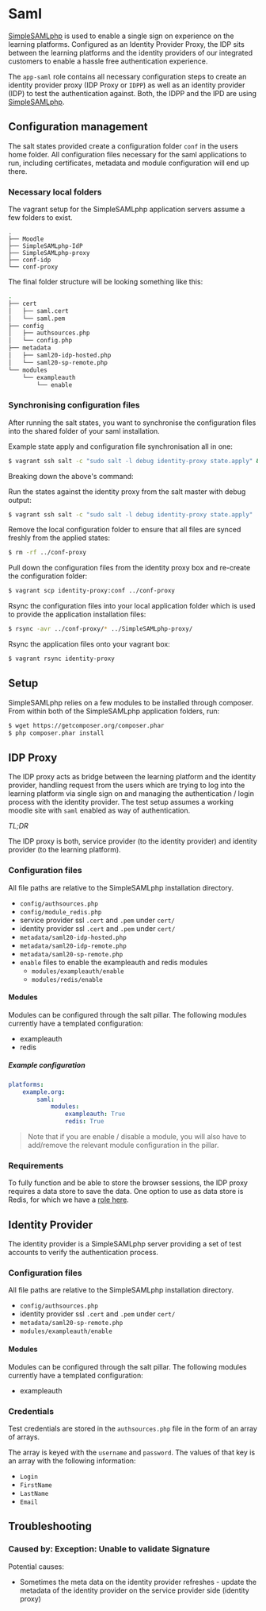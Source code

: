 # Saml

[SimpleSAMLphp](https://simplesamlphp.org/docs/stable/) is used to enable a single sign on experience on the learning platforms. Configured as an Identity Provider Proxy, the IDP sits between the learning platforms and the identity providers of our integrated customers to enable a hassle free authentication experience. 

The `app-saml` role contains all necessary configuration steps to create an identity provider proxy (IDP Proxy or `IDPP`) as well as an identity provider (IDP) to test the authentication against. Both, the IDPP and the IPD are using [SimpleSAMLphp](https://simplesamlphp.org/docs/stable/).

## Configuration management

The salt states provided create a configuration folder `conf` in the users home folder. All configuration files necessary for the saml applications to run, including certificates, metadata and module configuration will end up there. 

### Necessary local folders

The vagrant setup for the SimpleSAMLphp application servers assume a few folders to exist.

```
.
├── Moodle
├── SimpleSAMLphp-IdP
├── SimpleSAMLphp-proxy
├── conf-idp
└── conf-proxy
```

The final folder structure will be looking something like this: 

```bash
.
├── cert
│   ├── saml.cert
│   └── saml.pem
├── config
│   ├── authsources.php
│   └── config.php
├── metadata
│   ├── saml20-idp-hosted.php
│   └── saml20-sp-remote.php
└── modules
    └── exampleauth
        └── enable
```

### Synchronising configuration files

After running the salt states, you want to synchronise the configuration files into the shared folder of your saml installation.

Example state apply and configuration file synchronisation all in one: 

```bash
$ vagrant ssh salt -c "sudo salt -l debug identity-proxy state.apply" && rm -rf ../conf-proxy && vagrant scp identity-proxy:conf ../conf-proxy && rsync -avr ../conf-proxy/* ../SimpleSAMLphp-proxy/ && vagrant rsync identity-proxy
```

Breaking down the above's command: 

Run the states against the identity proxy from the salt master with debug output: 

```bash
$ vagrant ssh salt -c "sudo salt -l debug identity-proxy state.apply"
```

Remove the local configuration folder to ensure that all files are synced freshly from the applied states:

```bash
$ rm -rf ../conf-proxy
```

Pull down the configuration files from the identity proxy box and re-create the configuration folder: 

```bash
$ vagrant scp identity-proxy:conf ../conf-proxy
```

Rsync the configuration files into your local application folder which is used to provide the application installation files: 

```bash
$ rsync -avr ../conf-proxy/* ../SimpleSAMLphp-proxy/
```

Rsync the application files onto your vagrant box: 

```bash
$ vagrant rsync identity-proxy
```

## Setup

SimpleSAMLphp relies on a few modules to be installed through composer. From within both of the SimpleSAMLphp application folders, run:

```bash
$ wget https://getcomposer.org/composer.phar
$ php composer.phar install
```

## IDP Proxy

The IDP proxy acts as bridge between the learning platform and the identity provider, handling request from the users which are trying to log into the learning platform via single sign on and managing the authentication / login process with the identity provider. The test setup assumes a working moodle site with `saml` enabled as way of authentication.

*TL;DR*

The IDP proxy is both, service provider (to the identity provider) and identity provider (to the learning platform).

### Configuration files

All file paths are relative to the SimpleSAMLphp installation directory.

* `config/authsources.php`
* `config/module_redis.php`
* service provider ssl `.cert` and `.pem` under `cert/`
* identity provider ssl `.cert` and `.pem` under `cert/`
* `metadata/saml20-idp-hosted.php`
* `metadata/saml20-idp-remote.php`
* `metadata/saml20-sp-remote.php`
* `enable` files to enable the exampleauth and redis modules
    * `modules/exampleauth/enable`
    * `modules/redis/enable`

#### Modules

Modules can be configured through the salt pillar. The following modules currently have a templated configuration: 

* exampleauth
* redis

##### Example configuration

```yaml
platforms:
    example.org:
        saml:
            modules:
                exampleauth: True
                redis: True
```

> Note that if you are enable / disable a module, you will also have to add/remove the relevant module configuration in the pillar.

### Requirements

To fully function and be able to store the browser sessions, the IDP proxy requires a data store to save the data.
One option to use as data store is Redis, for which we have a [role here](../redis.md).

## Identity Provider

The identity provider is a SimpleSAMLphp server providing a set of test accounts to verify the authentication process.

### Configuration files

All file paths are relative to the SimpleSAMLphp installation directory.

* `config/authsources.php`
* identity provider ssl `.cert` and `.pem` under `cert/`
* `metadata/saml20-sp-remote.php`
* `modules/exampleauth/enable`

#### Modules

Modules can be configured through the salt pillar. The following modules currently have a templated configuration: 

* exampleauth

### Credentials

Test credentials are stored in the `authsources.php` file in the form of an array of arrays.

The array is keyed with the `username` and `password`. The values of that key is an array with the following information:

* `Login`
* `FirstName`
* `LastName`
* `Email`

## Troubleshooting

### Caused by: Exception: Unable to validate Signature

Potential causes:

* Sometimes the meta data on the identity provider refreshes - update the metadata of the identity provider on the service provider side (identity proxy)
